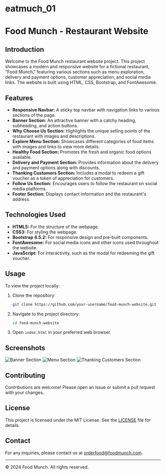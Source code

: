 # eatmuch_01
# Food Munch - Restaurant Website

## Introduction

Welcome to the Food Munch restaurant website project. This project showcases a modern and responsive website for a fictional restaurant, "Food Munch," featuring various sections such as menu exploration, delivery and payment options, customer appreciation, and social media links. The website is built using HTML, CSS, Bootstrap, and FontAwesome.

## Features

- **Responsive Navbar:** A sticky top navbar with navigation links to various sections of the page.
- **Banner Section:** An attractive banner with a catchy heading, subheading, and action buttons.
- **Why Choose Us Section:** Highlights the unique selling points of the restaurant with images and descriptions.
- **Explore Menu Section:** Showcases different categories of food items with images and links to view more details.
- **Healthy Food Section:** Promotes the fresh and organic food options available.
- **Delivery and Payment Section:** Provides information about the delivery and payment options along with discounts.
- **Thanking Customers Section:** Includes a modal to redeem a gift voucher as a token of appreciation for customers.
- **Follow Us Section:** Encourages users to follow the restaurant on social media platforms.
- **Footer Section:** Displays contact information and the restaurant's address.

## Technologies Used

- **HTML5:** For the structure of the webpage.
- **CSS3:** For styling the webpage.
- **Bootstrap 4.5.2:** For responsive design and pre-built components.
- **FontAwesome:** For social media icons and other icons used throughout the website.
- **JavaScript:** For interactivity, such as the modal for redeeming the gift voucher.

## Usage

To view the project locally:

1. Clone the repository:
    ```bash
    git clone https://github.com/your-username/food-munch-website.git
    ```
2. Navigate to the project directory:
    ```bash
    cd food-munch-website
    ```
3. Open `index.html` in your preferred web browser.

## Screenshots

![Banner Section](screenshots/banner.png)
![Menu Section](screenshots/menu.png)
![Thanking Customers Section](screenshots/thank-you.png)

## Contributing

Contributions are welcome! Please open an issue or submit a pull request with your changes.

## License

This project is licensed under the MIT License. See the [LICENSE](LICENSE) file for details.

## Contact

For any inquiries, please contact us at orderfood@foodmunch.com.

---

© 2024 Food Munch. All rights reserved.

